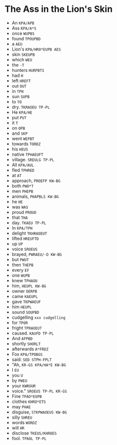 # The Ass in the Lion's Skin

* An `KPA/APB`
* Ass `KPA/A*S`
* once `WUPBS`
* found `TPOUPBD`
* a `AEU`
* Lion's `KPA/HRO*EUPB AES`
* skin `SKEUPB`
* which `WEU`
* the `-T`
* hunters `HURPBTS`
* had `H`
* left `HREFT`
* out `OUT`
* in `TPH`
* sun `SUPB`
* to `TO`
* dry. `TKRAOEU TP-PL`
* He `KPA/HE`
* put `PUT`
* it `T`
* on `OPB`
* and `SKP`
* went `WEPBT`
* towards `TORDZ`
* his `HEUS`
* native `TPHAEUFT`
* village. `SREULG TP-PL`
* All `KPA/AUL`
* fled `TPHRED`
* at `AT`
* approach, `PROEFP KW-BG`
* both `PWO*T`
* men `PHEPB`
* animals, `PHAPBLS KW-BG`
* he `HE`
* was `WAS`
* proud `PROUD`
* that `THA`
* day. `TKAEU TP-PL`
* In `KPA/TPH`
* delight `TKHRAOEUT`
* lifted `HREUFTD`
* up `UP`
* voice `SROEUS`
* brayed, `PWRAEU/-D KW-BG`
* but `PWUT`
* then `THEPB`
* every `EF`
* one `WUPB`
* knew `TPHAOU`
* him, `HEUPL KW-BG`
* owner `OERPB`
* came `KAEUPL`
* gave `TKPWAEUF`
* him `HEUPL`
* sound `SOUPBD`
* cudgelling `xxx cudgelling`
* for `TPOR`
* fright `TPRAOEUT`
* caused. `KAUFD TP-PL`
* And `AFPBD`
* shortly `SHORLT`
* afterwards `A*FRDZ`
* Fox `KPA/TPOBGS`
* said: `SED STPH-FPLT`
* "Ah, `KR-GS KPA/HA*E KW-BG`
* I `EU`
* you `U`
* by `PWEU`
* your `KWROUR`
* voice." `SROEUS TP-PL KR-GS`
* Fine `TPAO*EUPB`
* clothes `KHRO*ETS`
* may `PHAE`
* disguise, `STKPWAOEUS KW-BG`
* silly `SHREU`
* words `WORDZ`
* will `HR`
* disclose `TKEUS/KHROES`
* fool. `TPAOL TP-PL`
